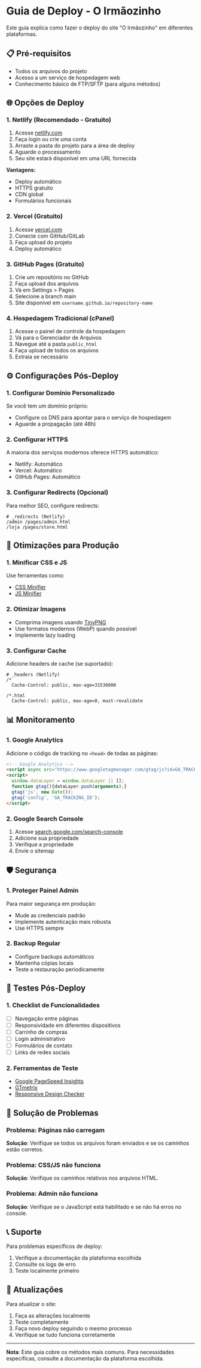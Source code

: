 # Guia de Deploy - O Irmãozinho

Este guia explica como fazer o deploy do site "O Irmãozinho" em diferentes plataformas.

## 📋 Pré-requisitos

- Todos os arquivos do projeto
- Acesso a um serviço de hospedagem web
- Conhecimento básico de FTP/SFTP (para alguns métodos)

## 🌐 Opções de Deploy

### 1. Netlify (Recomendado - Gratuito)

1. Acesse [netlify.com](https://netlify.com)
2. Faça login ou crie uma conta
3. Arraste a pasta do projeto para a área de deploy
4. Aguarde o processamento
5. Seu site estará disponível em uma URL fornecida

**Vantagens:**
- Deploy automático
- HTTPS gratuito
- CDN global
- Formulários funcionais

### 2. Vercel (Gratuito)

1. Acesse [vercel.com](https://vercel.com)
2. Conecte com GitHub/GitLab
3. Faça upload do projeto
4. Deploy automático

### 3. GitHub Pages (Gratuito)

1. Crie um repositório no GitHub
2. Faça upload dos arquivos
3. Vá em Settings > Pages
4. Selecione a branch main
5. Site disponível em `username.github.io/repository-name`

### 4. Hospedagem Tradicional (cPanel)

1. Acesse o painel de controle da hospedagem
2. Vá para o Gerenciador de Arquivos
3. Navegue até a pasta `public_html`
4. Faça upload de todos os arquivos
5. Extraia se necessário

## ⚙️ Configurações Pós-Deploy

### 1. Configurar Domínio Personalizado

Se você tem um domínio próprio:
- Configure os DNS para apontar para o serviço de hospedagem
- Aguarde a propagação (até 48h)

### 2. Configurar HTTPS

A maioria dos serviços modernos oferece HTTPS automático:
- Netlify: Automático
- Vercel: Automático  
- GitHub Pages: Automático

### 3. Configurar Redirects (Opcional)

Para melhor SEO, configure redirects:
```
# _redirects (Netlify)
/admin /pages/admin.html
/loja /pages/store.html
```

## 🔧 Otimizações para Produção

### 1. Minificar CSS e JS

Use ferramentas como:
- [CSS Minifier](https://cssminifier.com/)
- [JS Minifier](https://javascript-minifier.com/)

### 2. Otimizar Imagens

- Comprima imagens usando [TinyPNG](https://tinypng.com/)
- Use formatos modernos (WebP) quando possível
- Implemente lazy loading

### 3. Configurar Cache

Adicione headers de cache (se suportado):
```
# _headers (Netlify)
/*
  Cache-Control: public, max-age=31536000
  
/*.html
  Cache-Control: public, max-age=0, must-revalidate
```

## 📊 Monitoramento

### 1. Google Analytics

Adicione o código de tracking no `<head>` de todas as páginas:
```html
<!-- Google Analytics -->
<script async src="https://www.googletagmanager.com/gtag/js?id=GA_TRACKING_ID"></script>
<script>
  window.dataLayer = window.dataLayer || [];
  function gtag(){dataLayer.push(arguments);}
  gtag('js', new Date());
  gtag('config', 'GA_TRACKING_ID');
</script>
```

### 2. Google Search Console

1. Acesse [search.google.com/search-console](https://search.google.com/search-console)
2. Adicione sua propriedade
3. Verifique a propriedade
4. Envie o sitemap

## 🛡️ Segurança

### 1. Proteger Painel Admin

Para maior segurança em produção:
- Mude as credenciais padrão
- Implemente autenticação mais robusta
- Use HTTPS sempre

### 2. Backup Regular

- Configure backups automáticos
- Mantenha cópias locais
- Teste a restauração periodicamente

## 📱 Testes Pós-Deploy

### 1. Checklist de Funcionalidades

- [ ] Navegação entre páginas
- [ ] Responsividade em diferentes dispositivos
- [ ] Carrinho de compras
- [ ] Login administrativo
- [ ] Formulários de contato
- [ ] Links de redes sociais

### 2. Ferramentas de Teste

- [Google PageSpeed Insights](https://pagespeed.web.dev/)
- [GTmetrix](https://gtmetrix.com/)
- [Responsive Design Checker](https://responsivedesignchecker.com/)

## 🚨 Solução de Problemas

### Problema: Páginas não carregam
**Solução**: Verifique se todos os arquivos foram enviados e se os caminhos estão corretos.

### Problema: CSS/JS não funciona
**Solução**: Verifique os caminhos relativos nos arquivos HTML.

### Problema: Admin não funciona
**Solução**: Verifique se o JavaScript está habilitado e se não há erros no console.

## 📞 Suporte

Para problemas específicos de deploy:
1. Verifique a documentação da plataforma escolhida
2. Consulte os logs de erro
3. Teste localmente primeiro

## 🔄 Atualizações

Para atualizar o site:
1. Faça as alterações localmente
2. Teste completamente
3. Faça novo deploy seguindo o mesmo processo
4. Verifique se tudo funciona corretamente

---

**Nota**: Este guia cobre os métodos mais comuns. Para necessidades específicas, consulte a documentação da plataforma escolhida.
